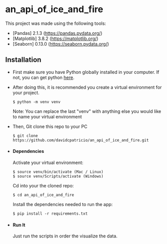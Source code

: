 # an_api_of_ice_and_fire

This project was made using the following tools:
* [Pandas] 2.1.3 (https://pandas.pydata.org/)
* [Matplotlib] 3.8.2 (https://matplotlib.org/)
* [Seaborn] 0.13.0 (https://seaborn.pydata.org/)


## Installation
* First make sure you have Python globally installed in your computer. If not, you can get python [here](https://www.python.org).
* After doing this, it is recommended you create a virtual environment for your project.

      $ python -m venv venv

    Note: You can replace the last "venv" with anything else you would like to name your virtual environment
* Then, Git clone this repo to your PC
  
      $ git clone https://github.com/davidcpatricio/an_api_of_ice_and_fire.git

* #### Dependencies
    Activate your virtual environment:
  
      $ source venv/bin/activate (Mac / Linux)
      $ source venv/Scripts/activate (Windows)

   Cd into your the cloned repo:
  
      $ cd an_api_of_ice_and_fire
  
    Install the dependencies needed to run the app:
  
      $ pip install -r requirements.txt

* #### Run It

  Just run the scripts in order the visualize the data.
